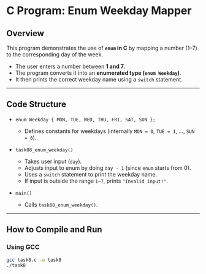 # C Program: Enum Weekday Mapper

## Overview
This program demonstrates the use of **`enum` in C** by mapping a number (1–7) to the corresponding day of the week.  
- The user enters a number between **1 and 7**.  
- The program converts it into an **enumerated type (`enum Weekday`)**.  
- It then prints the correct weekday name using a `switch` statement.  

---

## Code Structure
- `enum Weekday { MON, TUE, WED, THU, FRI, SAT, SUN };`  
  - Defines constants for weekdays (internally `MON = 0`, `TUE = 1`, …, `SUN = 6`).  

- `task08_enum_weekday()`  
  - Takes user input (`day`).  
  - Adjusts input to enum by doing `day - 1` (since `enum` starts from 0).  
  - Uses a `switch` statement to print the weekday name.  
  - If input is outside the range `1–7`, prints `"Invalid input!"`.  

- `main()`  
  - Calls `task08_enum_weekday()`.  

---

## How to Compile and Run

### Using GCC
```sh
gcc task8.c -o task8
./task8
